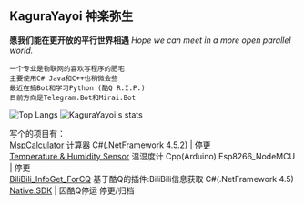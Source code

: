 ## KaguraYayoi  神楽弥生
**愿我们能在更开放的平行世界相遇**
_Hope we can meet in a more open parallel world._

    一个专业是物联网的喜欢写程序的肥宅
    主要使用C# Java和C++也稍微会些
    最近在搞Bot和学习Python (酷Q R.I.P.)
    目前方向是Telegram.Bot和Mirai.Bot

![Top Langs](https://github-readme-stats-89dq8p8qw.vercel.app/api/top-langs/?username=Fjaxzhy&hide=html)
![KaguraYayoi's stats](https://github-readme-stats-89dq8p8qw.vercel.app/api?username=Fjaxzhy&show_icons=true&count_private=true&line_height=33.99)

写个的项目有：<br>
[MspCalculator](https://github.com/Fjaxzhy/MspCalculator) 计算器 C#(.NetFramework 4.5.2)  | 停更 <br>
[Temperature & Humidity Sensor](https://github.com/Fjaxzhy/Temperature-and-Humidity-Sensor) 温湿度计 Cpp(Arduino) Esp8266_NodeMCU  | 停更 <br>
[BiliBili_InfoGet_ForCQ](https://github.com/Fjaxzhy/BiliBili_InfoGet_ForCQ) 基于酷Q的插件:BiliBili信息获取 C#(.NetFramework 4.5) [Native.SDK](https://github.com/Jie2GG/Native.Framework)   |  因酷Q停运 停更/归档 <br>
